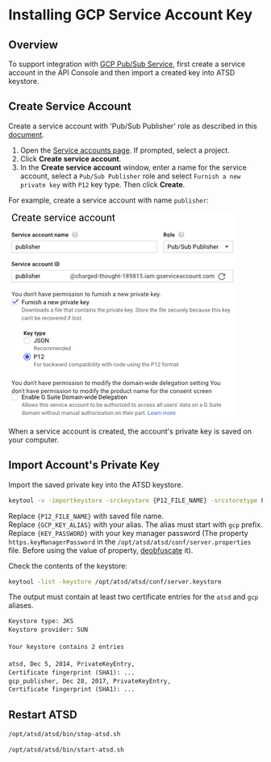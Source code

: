 # Installing GCP Service Account Key

## Overview

To support integration with [GCP Pub/Sub Service](https://cloud.google.com/pubsub/), first create a service account in the API Console and then import a created key into ATSD keystore.

## Create Service Account

Create a service account with 'Pub/Sub Publisher' role as described in this [document](https://developers.google.com/identity/protocols/OAuth2ServiceAccount#creatinganaccount).

1. Open the [Service accounts page](https://console.developers.google.com/projectselector/iam-admin/serviceaccounts). If prompted, select a project.
2. Click **Create service account**.
3. In the **Create service account** window, enter a name for the service account, select a `Pub/Sub Publisher` role and select `Furnish a new private key` with `P12` key type. Then click **Create**.

For example, create a service account with name `publisher`:

![](./images/gcp_create_service_account_window.png)

When a service account is created, the account's private key is saved on your computer.

## Import Account's Private Key

Import the saved private key into the ATSD keystore.

```sh
keytool -v -importkeystore -srckeystore {P12_FILE_NAME} -srcstoretype PKCS12 -alias privatekey -srcstorepass notasecret -destkeystore /opt/atsd/atsd/conf/server.keystore -deststoretype JKS -destalias {GCP_KEY_ALIAS} -destkeypass {KEY_PASSWORD}
```

Replace `{P12_FILE_NAME}` with saved file name.<br/>
Replace `{GCP_KEY_ALIAS}` with your alias. The alias must start with `gcp` prefix.<br/>
Replace `{KEY_PASSWORD}` with your key manager password (The property `https.keyManagerPassword` in the `/opt/atsd/atsd/conf/server.properties` file. Before using the value of property, [deobfuscate](../../administration/passwords-obfuscation.md#deobfuscation) it).

Check the contents of the keystore:

```sh
keytool -list -keystore /opt/atsd/atsd/conf/server.keystore
```

The output must contain at least two certificate entries for the `atsd` and `gcp` aliases.

```txt
Keystore type: JKS
Keystore provider: SUN

Your keystore contains 2 entries

atsd, Dec 5, 2014, PrivateKeyEntry,
Certificate fingerprint (SHA1): ...
gcp_publisher, Dec 28, 2017, PrivateKeyEntry,
Certificate fingerprint (SHA1): ...
```

## Restart ATSD

```sh
/opt/atsd/atsd/bin/stop-atsd.sh
```

```sh
/opt/atsd/atsd/bin/start-atsd.sh
```